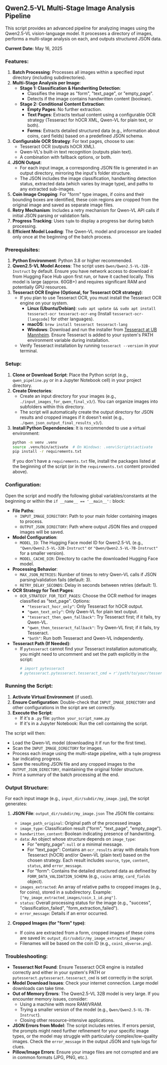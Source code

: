 ## Qwen2.5-VL Multi-Stage Image Analysis Pipeline

This script provides an advanced pipeline for analyzing images using the Qwen2.5-VL vision-language model. It processes a directory of images, performs a multi-stage analysis on each, and outputs structured JSON data.

**Current Date:** May 16, 2025

### Features:

1.  **Batch Processing**: Processes all images within a specified input directory (including subdirectories).
2.  **Multi-Stage Analysis per Image**:
    * **Stage 1: Classification & Handwriting Detection**:
        * Classifies the image as "form", "text\_page", or "empty\_page".
        * Detects if the image contains handwritten content (boolean).
    * **Stage 2: Conditional Content Extraction**:
        * **Empty Pages**: No further extraction.
        * **Text Pages**: Extracts textual content using a configurable OCR strategy (Tesseract for hOCR XML, Qwen-VL for plain text, or both).
        * **Forms**: Extracts detailed structured data (e.g., information about coins, card fields) based on a predefined JSON schema.
3.  **Configurable OCR Strategy**: For text pages, choose to use:
    * Tesseract OCR (outputs hOCR XML).
    * Qwen-VL's built-in text recognition (outputs plain text).
    * A combination with fallback options, or both.
4.  **JSON Output**:
    * For each input image, a corresponding JSON file is generated in an output directory, mirroring the input's folder structure.
    * The JSON includes the image classification, handwriting detection status, extracted data (which varies by image type), and paths to any extracted sub-images.
5.  **Coin Image Cropping**: For "form" type images, if coins and their bounding boxes are identified, these coin regions are cropped from the original image and saved as separate image files.
6.  **Retry Mechanism**: Includes a retry mechanism for Qwen-VL API calls if initial JSON parsing or validation fails.
7.  **Progress Tracking**: Uses `tqdm` to display a progress bar during batch processing.
8.  **Efficient Model Loading**: The Qwen-VL model and processor are loaded only once at the beginning of the batch process.

### Prerequisites:

1.  **Python Environment**: Python 3.8 or higher recommended.
2.  **Qwen2.5-VL Model Access**: The script uses `Qwen/Qwen2.5-VL-32B-Instruct` by default. Ensure you have network access to download it from Hugging Face Hub upon first run, or have it cached locally. This model is large (approx. 60GB+) and requires significant RAM and potentially GPU resources.
3.  **Tesseract OCR Engine (Optional, for Tesseract OCR strategy)**:
    * If you plan to use Tesseract OCR, you must install the Tesseract OCR engine on your system.
        * **Linux (Ubuntu/Debian)**: `sudo apt update && sudo apt install tesseract-ocr tesseract-ocr-eng` (Install `tesseract-ocr-[langcode]` for other languages).
        * **macOS**: `brew install tesseract tesseract-lang`
        * **Windows**: Download and run the installer from [Tesseract at UB Mannheim](https://github.com/UB-Mannheim/tesseract/wiki). Ensure Tesseract is added to your system's PATH environment variable during installation.
    * Verify Tesseract installation by running `tesseract --version` in your terminal.

### Setup:

1.  **Clone or Download Script**: Place the Python script (e.g., `qwen_pipeline.py` or in a Jupyter Notebook cell) in your project directory.
2.  **Create Directories**:
    * Create an input directory for your images (e.g., `./input_images_for_qwen_final_v3/`). You can organize images into subfolders within this directory.
    * The script will automatically create the output directory for JSON results and cropped images if it doesn't exist (e.g., `./qwen_json_output_final_results_v3/`).
3.  **Install Python Dependencies**:
    It is recommended to use a virtual environment:
    ```bash
    python -m venv .venv
    source .venv/bin/activate  # On Windows: .venv\Scripts\activate
    pip install -r requirements.txt
    ```
    If you don't have a `requirements.txt` file, install the packages listed at the beginning of the script (or in the `requirements.txt` content provided above).

### Configuration:

Open the script and modify the following global variables/constants at the beginning or within the `if __name__ == '__main__':` block:

* **File Paths**:
    * `INPUT_IMAGE_DIRECTORY`: Path to your main folder containing images to process.
    * `OUTPUT_JSON_DIRECTORY`: Path where output JSON files and cropped images will be saved.
* **Model Configuration**:
    * `MODEL_ID`: The Hugging Face model ID for Qwen2.5-VL (e.g., `"Qwen/Qwen2.5-VL-32B-Instruct"` or `"Qwen/Qwen2.5-VL-7B-Instruct"` for a smaller version).
    * `MODEL_CACHE_DIR`: Directory to cache the downloaded Hugging Face model.
* **Processing Behavior**:
    * `MAX_JSON_RETRIES`: Number of times to retry Qwen-VL calls if JSON parsing/validation fails (default: 3).
    * `RETRY_DELAY_SECONDS`: Delay in seconds between retries (default: 1).
* **OCR Strategy for Text Pages**:
    * `OCR_STRATEGY_FOR_TEXT_PAGES`: Choose the OCR method for images classified as "text\_page". Options:
        * `"tesseract_hocr_only"`: Only Tesseract for hOCR output.
        * `"qwen_text_only"`: Only Qwen-VL for plain text output.
        * `"tesseract_then_qwen_fallback"`: Try Tesseract first; if it fails, try Qwen-VL.
        * `"qwen_then_tesseract_fallback"`: Try Qwen-VL first; if it fails, try Tesseract.
        * `"both"`: Run both Tesseract and Qwen-VL independently.
* **Tesseract Path (If Needed)**:
    * If `pytesseract` cannot find your Tesseract installation automatically, you might need to uncomment and set the path explicitly in the script:
        ```python
        # import pytesseract
        # pytesseract.pytesseract.tesseract_cmd = r'/path/to/your/tesseract' # e.g., /usr/bin/tesseract or C:\Program Files\Tesseract-OCR\tesseract.exe
        ```

### Running the Script:

1.  **Activate Virtual Environment** (if used).
2.  **Ensure Configuration**: Double-check that `INPUT_IMAGE_DIRECTORY` and other configurations in the script are set correctly.
3.  **Execute the Script**:
    * If it's a `.py` file: `python your_script_name.py`
    * If it's in a Jupyter Notebook: Run the cell containing the script.

The script will then:
* Load the Qwen-VL model (downloading it if run for the first time).
* Scan the `INPUT_IMAGE_DIRECTORY` for images.
* Process each image using the multi-stage pipeline, with a `tqdm` progress bar indicating progress.
* Save the resulting JSON file and any cropped images to the `OUTPUT_JSON_DIRECTORY`, maintaining the original folder structure.
* Print a summary of the batch processing at the end.

### Output Structure:

For each input image (e.g., `input_dir/subdir/my_image.jpg`), the script generates:

1.  **JSON File**: `output_dir/subdir/my_image.json`
    The JSON file contains:
    * `image_path_original`: Original path of the processed image.
    * `image_type`: Classification result ("form", "text\_page", "empty\_page").
    * `handwritten_content`: Boolean indicating presence of handwriting.
    * `data`: An object whose structure depends on `image_type`:
        * For "empty\_page": `null` or a minimal message.
        * For "text\_page": Contains an `ocr_results` array with details from Tesseract (hOCR) and/or Qwen-VL (plain text) based on the chosen strategy. Each result includes `source`, `type`, `content`, `status`, and `error_message`.
        * For "form": Contains the detailed structured data as defined by `FORM_DATA_VALIDATION_SCHEMA` (e.g., `coins` array, `card_fields` object).
    * `images_extracted`: An array of relative paths to cropped images (e.g., for coins), stored in a subdirectory. Example: `["my_image_extracted_images/coin_1_id.png"]`.
    * `status`: Overall processing status for the image (e.g., "success", "classification\_failed", "form\_extraction\_failed").
    * `error_message`: Details if an error occurred.

2.  **Cropped Images (for "form" type)**:
    * If coins are extracted from a form, cropped images of these coins are saved in:
        `output_dir/subdir/my_image_extracted_images/`
    * Filenames will be based on the coin ID (e.g., `coin1_obverse.png`).

### Troubleshooting:

* **Tesseract Not Found**: Ensure Tesseract OCR engine is installed correctly and either in your system's PATH or `pytesseract.pytesseract.tesseract_cmd` is set correctly in the script.
* **Model Download Issues**: Check your internet connection. Large model downloads can take time.
* **Out of Memory Errors**: The Qwen2.5-VL 32B model is very large. If you encounter memory issues, consider:
    * Using a machine with more RAM/VRAM.
    * Trying a smaller version of the model (e.g., `Qwen/Qwen2.5-VL-7B-Instruct`).
    * Closing other resource-intensive applications.
* **JSON Errors from Model**: The script includes retries. If errors persist, the prompts might need further refinement for your specific image types, or the model may struggle with particularly complex/low-quality images. Check the `error_message` in the output JSON and `tqdm` logs for clues.
* **Pillow/Image Errors**: Ensure your image files are not corrupted and are in common formats (JPG, PNG, etc.).